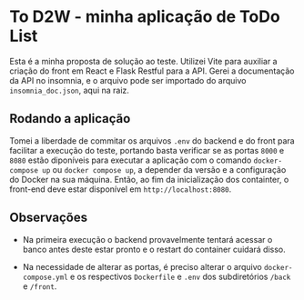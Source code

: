 # To D2W - minha aplicação de ToDo List

Esta é a minha proposta de solução ao teste. Utilizei Vite para auxiliar a criação do front em React e Flask Restful para a API. Gerei a documentação da API no insomnia, e o arquivo pode ser importado do arquivo `insomnia_doc.json`, aqui na raiz.

## Rodando a aplicação

Tomei a liberdade de commitar os arquivos `.env` do backend e do front para facilitar a execução do teste, portando basta verificar se as portas `8000` e `8080` estão diponíveis para executar a aplicação com o comando `docker-compose up` ou `docker compose up`, a depender da versão e a configuração do Docker na sua máquina. Então, ao fim da inicialização dos containter, o front-end deve estar disponível em `http://localhost:8080`.

## Observações

- Na primeira execução o backend provavelmente tentará acessar o banco antes deste estar pronto e o restart do container cuidará disso.

- Na necessidade de alterar as portas, é preciso alterar o arquivo `docker-compose.yml` e os respectivos `Dockerfile` e `.env` dos subdiretórios `/back` e `/front`.